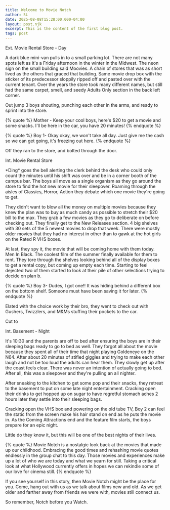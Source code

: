 ```yaml
---
title: Welcome to Movie Notch
author: SL
date: 2025-08-08T15:28:00.000-04:00
layout: post.njk
excerpt: This is the content of the first blog post.
tags: post
---
```

Ext. Movie Rental Store - Day

A dark blue mini-van pulls in to a small parking lot. There are not many spots left as it's a Friday afternoon in the winter in the Midwest. The neon sign on the small building said Moovies. A chain of stores that was as short lived as the others that graced that building. Same movie drop box with the sticker of its predecessor sloppily ripped off and pasted over with the current tenant. Over the years the store took many different names, but still had the same carpet, smell, and seedy Adults Only section in the back left corner.

Out jump 3 boys shouting, punching each other in the arms, and ready to sprint into the store.

{% quote %}
Mother - Keep your cool boys, here's $20 to get a movie and some snacks. I'll be here in the car, you have 20 minutes!
{% endquote %}


{% quote %}
Boy 1- Okay okay, we won't take all day. Just give me the cash so we can get going, it's freezing out here.
{% endquote %}

Off they ran to the store, and bolted through the door.

Int. Movie Rental Store

\*Ding\* goes the bell alerting the clerk behind the desk who could only count the minutes until his shift was over and be in a corner booth of the campus bar. The boys all move as a single organism as they go around the store to find the hot new movie for their sleepover. Roaming through the aisles of Classics, Horror, Action they debate which one movie they're going to get. 

They didn't want to blow all the money on multiple movies because they knew the plan was to buy as much candy as possible to stretch their $20 bill to the max. They grab a few movies as they go to deliberate on before checking out. They finally get to the New Releases section. 4 big shelves with 30 sets of the 5 newest movies to drop that week. There were mostly older movies that they had no interest in other than to gawk at the hot girls on the Rated R VHS boxes. 

At last, they spy it, the movie that will be coming home with them today. Men In Black. The coolest film of the summer finally available for them to rent. They tore through the shelves looking behind all of the display boxes to get a rental copy, but coming up empty each time. Starting to feel dejected two of them started to look at their pile of other selections trying to decide on plan b.

{% quote %}
Boy 3- Dudes, I got one!! It was hiding behind a different box on the bottom shelf. Someone must have been saving it for later.
{% endquote %}

Elated with the choice work by their bro, they went to check out with Gushers, Twizzlers, and M&Ms stuffing their pockets to the car.

Cut to

Int. Basement - Night

It's 10:30 and the parents are off to bed after ensuring the boys are in their sleeping bags ready to go to bed as well. They forgot all about the movie because they spent all of their time that night playing Goldeneye on the N64. After about 20 minutes of stifled giggles and trying to make each other laugh and not be too loud the adults can hear them. They slowly get up after the coast feels clear. There was never an intention of actually going to bed. After all, this was a sleepover and they're pulling an all nighter.

After sneaking to the kitchen to get some pop and their snacks, they retreat to the basement to put on some late night entertainment. Cracking open their drinks to get hopped up on sugar to have regretful stomach aches 2 hours later they settle into their sleeping bags. 

Cracking open the VHS box and powering on the old tube TV, Boy 2 can feel the static from the screen make his hair stand on end as he puts the movie in. As the Coming Attractions end and the feature film starts, the boys prepare for an epic night. 

Little do they know it, but this will be one of the best nights of their lives.

{% quote %}
Movie Notch is a nostalgic look back at the movies that made up our childhood. Embracing the good times and rehashing movie quotes endlessly in the group chat to this day. Those movies and experiences make up a lot of who we are today and what we yearn for still. Taking a critical look at what Hollywood currently offers in hopes we can rekindle some of our love for cinema still.
{% endquote %}

If you see yourself in this story, then Movie Notch might be the place for you. Come, hang out with us as we talk about films new and old. As we get older and farther away from friends we were with, movies still connect us. 

So remember, Notch before you Watch.
